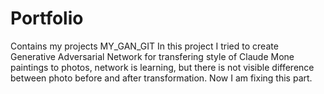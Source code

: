 # Portfolio
Contains my projects
MY_GAN_GIT 
In this project I tried to create Generative Adversarial Network for transfering style of Claude Mone paintings to photos, network is learning, but there is not visible difference between photo before and after transformation. Now I am fixing this part.
